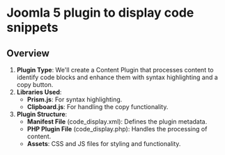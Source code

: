 # Joomla 5 plugin to display code snippets

## Overview
1. **Plugin Type**: We'll create a Content Plugin that processes content to identify code blocks and enhance them with syntax highlighting and a copy button.
2. **Libraries Used**:
     - **Prism.js**: For syntax highlighting.
     - **Clipboard.js**: For handling the copy functionality.
3.  **Plugin Structure**:
      - **Manifest File** (code_display.xml): Defines the plugin metadata.
      - **PHP Plugin File** (code_display.php): Handles the processing of content.
      - **Assets**: CSS and JS files for styling and functionality.
